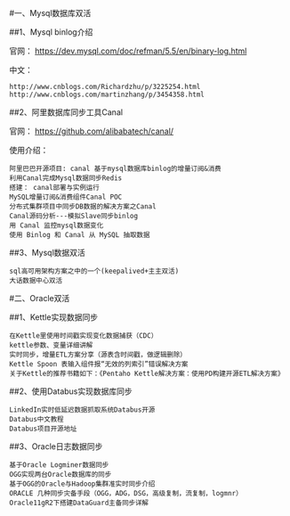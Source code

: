 #一、Mysql数据库双活

##1、Mysql binlog介绍

官网：
https://dev.mysql.com/doc/refman/5.5/en/binary-log.html

中文：

    http://www.cnblogs.com/Richardzhu/p/3225254.html
    http://www.cnblogs.com/martinzhang/p/3454358.html

##2、阿里数据库同步工具Canal

官网：
https://github.com/alibabatech/canal/

使用介绍：

    阿里巴巴开源项目: canal 基于mysql数据库binlog的增量订阅&消费
    利用Canal完成Mysql数据同步Redis
    搭建： canal部署与实例运行
    MySQL增量订阅&消费组件Canal POC
    分布式集群项目中同步DB数据的解决方案之Canal
    Canal源码分析---模拟Slave同步binlog
    用 Canal 监控mysql数据变化
    使用 Binlog 和 Canal 从 MySQL 抽取数据

##3、Mysql数据双活

    sql高可用架构方案之中的一个(keepalived+主主双活)
    大话数据中心双活

#二、Oracle双活

##1、Kettle实现数据同步

    在Kettle里使用时间戳实现变化数据捕获（CDC）
    kettle参数、变量详细讲解
    实时同步，增量ETL方案分享（源表含时间戳，做逻辑删除）
    Kettle Spoon 表输入组件报“无效的列索引”错误解决方案
	关于Kettle的推荐书籍如下：《Pentaho Kettle解决方案：使用PD构建开源ETL解决方案》

##2、使用Databus实现数据库同步

    LinkedIn实时低延迟数据抓取系统Databus开源
    Databus中文教程
    Databus项目开源地址

##3、Oracle日志数据同步

    基于Oracle Logminer数据同步
    OGG实现两台Oracle数据库的同步
    基于OGG的Oracle与Hadoop集群准实时同步介绍
    ORACLE 几种同步灾备手段（OGG，ADG，DSG，高级复制，流复制，logmnr）
    Oracle11gR2下搭建DataGuard主备同步详解
